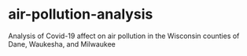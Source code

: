 # air-pollution-analysis
Analysis of Covid-19 affect on air pollution in the Wisconsin counties of Dane, Waukesha, and Milwaukee
